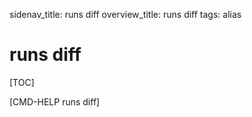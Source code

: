 sidenav_title: runs diff
overview_title: runs diff
tags: alias

# runs diff

[TOC]

[CMD-HELP runs diff]
